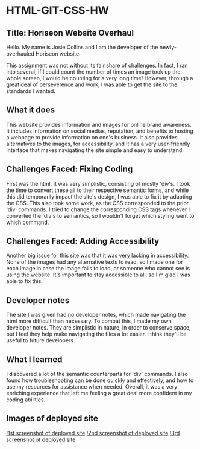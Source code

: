 # HTML-GIT-CSS-HW

## Title: Horiseon Website Overhaul

Hello. My name is Josie Collins and I am the developer of the newly-overhauled Horiseon website. 

This assignment was not without its fair share of challenges. In fact, I ran into several; if I could count the number of times an image took up the whole screen, I would be counting for a very long time! However, through a great deal of perseverence and work, I was able to get the site to the standards I wanted. 

## What it does

This website provides information and images for online brand awareness. It includes information on social medias, reputation, and benefits to hosting a webpage to provide information on one's business. It also provides alternatives to the images, for accessibility, and it has a very user-friendly interface that makes navigating the site simple and easy to understand.


## Challenges Faced: Fixing Coding

First was the html. It was very simplistic, consisting of mostly 'div's. I took the time to convert these all to their respective semantic forms, and while this did temporarily impact the site's design, I was able to fix it by adapting the CSS. This also took some work, as the CSS corresponded to the prior 'div' commands. I tried to change the corresponding CSS tags whenever I converted the 'div's to semantics, so I wouldn't forget which styling went to which command. 

## Challenges Faced: Adding Accessibility

Another big issue for this site was that it was very lacking in accessibility. None of the images had any alternative texts to read, so I made one for each image in case the image fails to load, or someone who cannot see is using the website. It's important to stay accessible to all, so I'm glad I was able to fix this.

## Developer notes

The site I was given had no developer notes, which made navigating the html more difficult than necessary. To combat this, I made my own developer notes. They are simplistic in nature, in order to conserve space, but I feel they help make navigating the files a lot easier. I think they'll be useful to future developers. 

## What I learned

I discovered a lot of the semantic counterparts for 'div' commands. I also found how troubleshooting can be done quickly and effectively, and how to use my resources for assistance when needed. Overall, it was a very enriching experience that left me feeling a great deal more confident in my coding abilities. 

## Images of deployed site
[!1st screenshot of deployed site](https://user-images.githubusercontent.com/74507818/102002551-362adc80-3cc3-11eb-9b8f-852b13e2b475.png)
[!2nd screenshot of deployed site](https://user-images.githubusercontent.com/74507818/102002552-388d3680-3cc3-11eb-9118-b8095a3b34f8.png)
[!3rd screenshot of deployed site](https://user-images.githubusercontent.com/74507818/102002550-35924600-3cc3-11eb-8191-f9e655f21343.png)